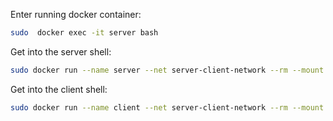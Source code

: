 Enter running docker container:
```sh
sudo  docker exec -it server bash
```
Get into the server shell:
```sh
sudo docker run --name server --net server-client-network --rm --mount source=servervol,target=/usr/src/app/serverdata --env port=5000 -it server bash
```
Get into the client shell:
```sh
sudo docker run --name client --net server-client-network --rm --mount source=clientvol,target=/usr/src/app/clientdata -it client bash
```